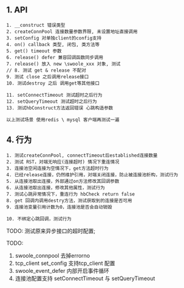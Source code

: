## 1. API
    1. __construct 错误类型
    2. createConnPool 连接数量参数界限, 未设置地址直接调用
    3. setConfig 对单独client的config支持
    4. on() callback 类型, 闭包, 类方法等
    5. get() timeout 参数
    6. release() defer 兼容回调函数同步调用
    7. release() 放入 new \swoole_xxx 对象, 测试
    // 8. 测试 get & release 不配对
    9. 测试 close 之后调用release接口
    10. 测试destroy 之后 调用get等其他接口
    
    11. setConnectTimeout 测试超时之后行为 
    12. setQueryTimeout 测试超时之后行为
    13. 测试hbConstruct方法返回错误 心跳构造参数
    
    以上测试场景 使用redis \ mysql 客户端再测试一遍 

## 4. 行为
    1. 测试createConnPool, connectTimeout后established连接数量
    2. 测试 RST，对端无响应(连接超时) 情况下重连情况
    3. 连接池空闲连接为空情况下，get方法超时行为
    4. 已经release连接，仍然维护引用，对端关闭连接，防止被连接池析构，测试行为
    5. 从连接池取出连接，外部通过on方法修改其回调参数
    6. 从连接池取出连接，修改其他属性，测试行为
    7. 测试心跳异常情况下，重连行为 hbCheck return false
    8. get 回调内调用destry方法，测试获取到的连接是否可用
    9. 连接池变量引用计数为0，连接池是否会自动销毁
    
    10. 不绑定心跳回调，测试行为


TODO:
测试原来异步接口的超时配置;


TODO:
1. swoole_connpool 去掉errorno
2. tcp_client set_config 支持tcp_client 配置
3. swoole_event_defer 内部开启事件循环
4. 连接池配置支持 setConnectTimeout 与 setQueryTimeout
